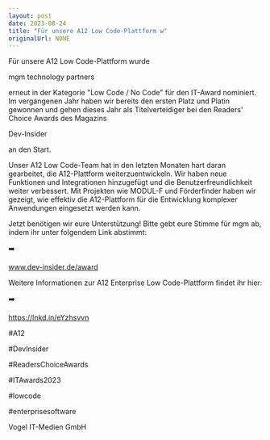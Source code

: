 ```yaml
---
layout: post
date: 2023-08-24
title: "Für unsere A12 Low Code-Plattform w"
originalUrl: NONE
---
```


Für unsere A12 Low Code-Plattform wurde

mgm technology partners

erneut in der Kategorie "Low Code / No Code" für den IT-Award nominiert. Im vergangenen Jahr haben wir bereits den ersten Platz und Platin gewonnen und gehen dieses Jahr als Titelverteidiger bei den Readers' Choice Awards des Magazins

Dev-Insider

an den Start.

Unser A12 Low Code-Team hat in den letzten Monaten hart daran gearbeitet, die A12-Plattform weiterzuentwickeln. Wir haben neue Funktionen und Integrationen hinzugefügt und die Benutzerfreundlichkeit weiter verbessert. Mit Projekten wie MODUL-F und Förderfinder haben wir gezeigt, wie effektiv die A12-Plattform für die Entwicklung komplexer Anwendungen eingesetzt werden kann.

Jetzt benötigen wir eure Unterstützung! Bitte gebt eure Stimme für mgm ab, indem ihr unter folgendem Link abstimmt:

➡️

www.dev-insider.de/award

Weitere Informationen zur A12 Enterprise Low Code-Plattform findet ihr hier:

➡️

https://lnkd.in/eYzhsvvn

#A12

#DevInsider

#ReadersChoiceAwards

#ITAwards2023

#lowcode

#enterprisesoftware

Vogel IT-Medien GmbH